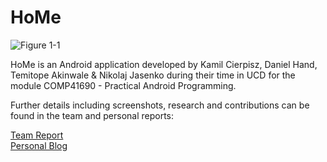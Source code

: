 # HoMe

![Figure 1-1](https://github.com/DanH139/ucd/blob/master/Android/HoMe/home_logo.png)

HoMe is an Android application developed by Kamil Cierpisz, Daniel Hand, Temitope Akinwale & Nikolaj Jasenko during their time in UCD for the module COMP41690 - Practical Android Programming.

Further details including screenshots, research and contributions can be found in the team and personal reports:

[Team Report](Report.pdf)   
[Personal Blog](PracticalAndroidBlog.pdf)
